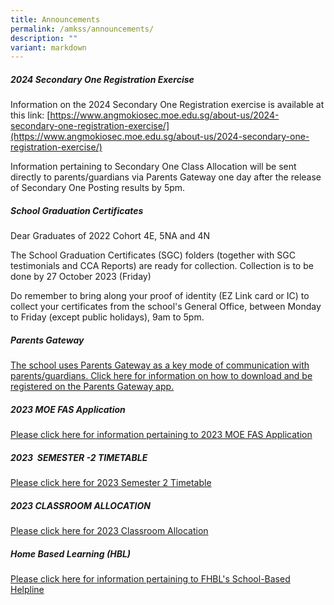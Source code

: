 ```yaml
---
title: Announcements
permalink: /amkss/announcements/
description: ""
variant: markdown
---
```

##### **2024 Secondary One Registration Exercise**

Information on the 2024 Secondary One Registration exercise is available at this link:
[https://www.angmokiosec.moe.edu.sg/about-us/2024-secondary-one-registration-exercise/](https://www.angmokiosec.moe.edu.sg/about-us/2024-secondary-one-registration-exercise/)


Information pertaining to Secondary One Class Allocation will be sent directly to parents/guardians via Parents Gateway one day after the release of Secondary One Posting results by 5pm.


##### **School Graduation Certificates** 

Dear Graduates of 2022 Cohort 4E, 5NA and 4N

The School Graduation Certificates (SGC) folders (together with SGC testimonials and CCA Reports) are ready for collection. Collection is to be done by 27 October 2023 (Friday)

Do remember to bring along your proof of identity (EZ Link card or IC) to collect your certificates from the school's General Office, between Monday to Friday (except public holidays), 9am to 5pm. 

##### **Parents Gateway**  

[The school uses Parents Gateway as a key mode of communication with parents/guardians. Click here for information on how to download and be registered on the Parents Gateway app.](/files/PG%20Step%20by%20Step%20Guide.pdf)

##### **2023 MOE FAS Application**
[Please click here for information pertaining to 2023 MOE FAS Application](https://staging.d2qcf83lbf7y8u.amplifyapp.com/about-us/moe-fas/)

##### **2023  SEMESTER -2 TIMETABLE**   

[Please click here for 2023 Semester 2 Timetable](/files/sem%202_class_2023_22june2023.pdf)

##### **2023 CLASSROOM ALLOCATION**   

[Please click here for 2023 Classroom Allocation](/files/2023classroomallocation.pdf)

##### **Home Based Learning (HBL)**

[Please click here for information pertaining to FHBL's School-Based Helpline](/files/Ang%20Mo%20Kio%20Secondary%20School%20-%20HBL.pdf)